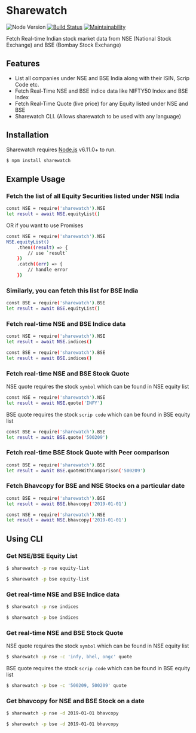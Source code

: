 # Sharewatch

![Node Version](http://img.shields.io/badge/node-6.11.x-brightgreen.svg) [![Build Status](https://travis-ci.org/anjulgarg/sharewatch.svg?branch=master)](https://travis-ci.org/anjulgarg/sharewatch) [![Maintainability](https://api.codeclimate.com/v1/badges/3abc3429496d04a56243/maintainability)](https://codeclimate.com/github/anjulgarg/sharewatch/maintainability)

Fetch Real-time Indian stock market data from NSE (National Stock Exchange) and BSE (Bombay Stock Exchange)

## Features

- List all companies under NSE and BSE India along with their ISIN, Scrip Code etc.
- Fetch Real-Time NSE and BSE indice data like NIFTY50 Index and BSE Index
- Fetch Real-Time Quote (live price) for any Equity listed under NSE and BSE
- Sharewatch CLI. (Allows sharewatch to be used with any language)

## Installation

Sharewatch requires [Node.js](https://nodejs.org/) v6.11.0+ to run.

```sh
$ npm install sharewatch
```

## Example Usage

### Fetch the list of all Equity Securities listed under NSE India

```sh
const NSE = require('sharewatch').NSE
let result = await NSE.equityList()
```

OR if you want to use Promises

```sh
const NSE = require('sharewatch').NSE
NSE.equityList()
    .then((result) => {
        // use `result`
    })
    .catch((err) => {
        // handle error
    })
```

### Similarly, you can fetch this list for BSE India

```sh
const BSE = require('sharewatch').BSE
let result = await BSE.equityList()
```

### Fetch real-time NSE and BSE Indice data

```sh
const NSE = require('sharewatch').NSE
let result = await NSE.indices()
```

```sh
const BSE = require('sharewatch').BSE
let result = await BSE.indices()
```

### Fetch real-time NSE and BSE Stock Quote

NSE quote requires the stock `symbol` which can be found in NSE equity list

```sh
const NSE = require('sharewatch').NSE
let result = await NSE.quote('INFY')
```

BSE quote requires the stock `scrip code` which can be found in BSE equity list

```sh
const BSE = require('sharewatch').BSE
let result = await BSE.quote('500209')
```

### Fetch real-time BSE Stock Quote with Peer comparison

```sh
const BSE = require('sharewatch').BSE
let result = await BSE.quoteWithComparison('500209')
```

### Fetch Bhavcopy for BSE and NSE Stocks on a particular date

```sh
const BSE = require('sharewatch').BSE
let result = await BSE.bhavcopy('2019-01-01')
```

```sh
const NSE = require('sharewatch').NSE
let result = await NSE.bhavcopy('2019-01-01')
```

## Using CLI

### Get NSE/BSE Equity List

```sh
$ sharewatch -p nse equity-list
```

```sh
$ sharewatch -p bse equity-list
```

### Get real-time NSE and BSE Indice data

```sh
$ sharewatch -p nse indices
```

```sh
$ sharewatch -p bse indices
```

### Get real-time NSE and BSE Stock Quote

NSE quote requires the stock `symbol` which can be found in NSE equity list

```sh
$ sharewatch -p nse -c 'infy, bhel, ongc' quote
```

BSE quote requires the stock `scrip code` which can be found in BSE equity list

```sh
$ sharewatch -p bse -c '500209, 500209' quote
```

### Get bhavcopy for NSE and BSE Stock on a date

```sh
$ sharewatch -p nse -d 2019-01-01 bhavcopy
```

```sh
$ sharewatch -p bse -d 2019-01-01 bhavcopy
```
